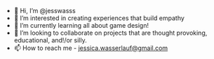 - 👋 Hi, I’m @jesswasss
- 👀 I’m interested in creating experiences that build empathy  
- 🌱 I’m currently learning all about game design! 
- 💞️ I’m looking to collaborate on projects that are thought provoking, educational, and!/or silly.
- 📫 How to reach me - jessica.wasserlauf@gmail.com

<!---
jesswasss/jesswasss is a ✨ special ✨ repository because its `README.md` (this file) appears on your GitHub profile.
You can click the Preview link to take a look at your changes.
--->
